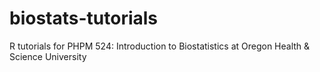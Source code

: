 # biostats-tutorials
R tutorials for PHPM 524: Introduction to Biostatistics at Oregon Health &amp; Science University
